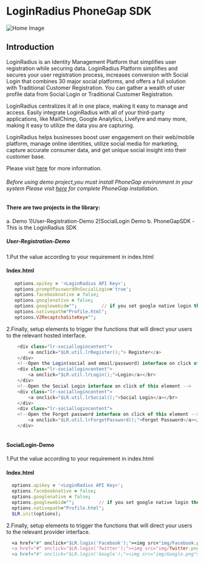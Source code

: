 # LoginRadius PhoneGap SDK
![Home Image](https://d2lvlj7xfpldmj.cloudfront.net/support/github/banner-1544x500.png)

## Introduction ##
LoginRadius is an Identity Management Platform that simplifies user registration while securing data. LoginRadius Platform simplifies and secures your user registration process, increases conversion with Social Login that combines 30 major social platforms, and offers a full solution with Traditional Customer Registration. You can gather a wealth of user profile data from Social Login or Traditional Customer Registration.

LoginRadius centralizes it all in one place, making it easy to manage and access. Easily integrate LoginRadius with all of your third-party applications, like MailChimp, Google Analytics, Livefyre and many more, making it easy to utilize the data you are capturing.

LoginRadius helps businesses boost user engagement on their web/mobile platform, manage online identities, utilize social media for marketing, capture accurate consumer data, and get unique social insight into their customer base.

Please visit [here](http://www.loginradius.com/) for more information.

###### Before using demo project,you must install PhoneGap environment in your system Please visit [here](http://docs.phonegap.com/getting-started/1-install-phonegap/desktop/) for complete PhoneGap installation.

#### There are two projects in the library:
a. Demo
   1)User-Registration-Demo
   2)SocialLogin Demo
b. PhoneGapSDK -This is the LoginRadius SDK

##### User-Registration-Demo
1.Put the value according to your requirement in index.html

#### Index.html

```ruby
   options.apikey = '<LoginRadius API Key>';
   options.promptPasswordOnSocialLogin='true';
   options.facebooknative = false;
   options.googlenative = false;
   options.googlewebid="";         // if you set google native login then you must be add your webClientId
   options.nativepath="Profile.html";
   options.V2RecaptchaSiteKey="";
```

2.Finally, setup elements to trigger the functions that will direct your users to the relevant hosted interface.
```javascript
    <div class="lr-sociallogincontent">
        <a onclick="$LR.util.lrRegister();"> Register</a>
    </div>
    <!--Open the Login(social and email/password) interface on click of this element -->
    <div class="lr-sociallogincontent">
        <a onclick="$LR.util.lrLogin();">Login</a></br>
    </div>
    <!--Open the Social Login interface on click of this element -->
    <div class="lr-sociallogincontent">
        <a onclick="$LR.util.lrSocial();">Social Login</a></br>
    </div>
    <div class="lr-sociallogincontent">
    <!--Open the Forgot password interface on click of this element -->
        <a onclick="$LR.util.lrForgotPassword();">Forgot Password</a></br>
	</div>
    
```
	
	
#### SocialLogin-Demo
1.Put the value according to your requirement in index.html

#### Index.html

```ruby
  options.apikey = '<LoginRadius API Key>';
  options.facebooknative = false;
  options.googlenative = false;
  options.googlewebid="";         // if you set google native login then you must be add your webClientId
  options.nativepath="Profile.html";
  $LR.init(options);
```

2.Finally, setup elements to trigger the functions that will direct your users to the relevant provider interface.
```ruby
  <a href="#" onclick="$LR.login('Facebook');"><img src="img/Facebook.png"></a>
  <a href="#" onclick="$LR.login('Twitter');"><img src="img/Twitter.png"></a>
  <a href="#" onclick="$LR.login('Google');"><img src="img/Google.png"></a>
    
```